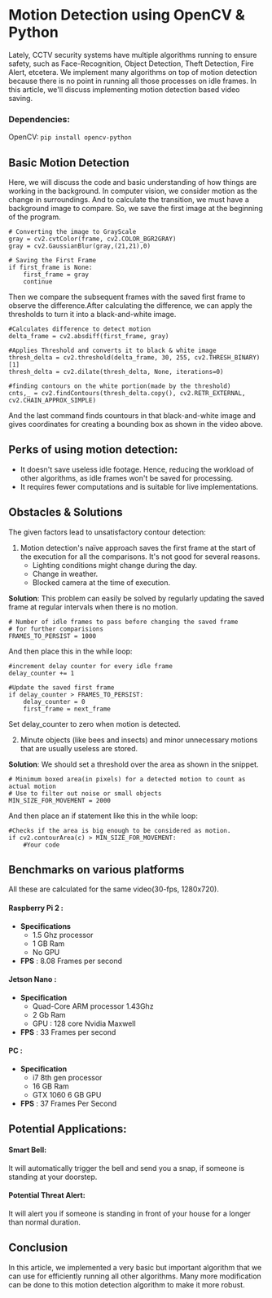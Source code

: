 # Motion Detection using OpenCV & Python

Lately, CCTV security systems have multiple algorithms running to ensure safety, such as Face-Recognition, Object Detection, Theft Detection, Fire Alert, etcetera.
We implement many algorithms on top of motion detection because there is no point in running all those processes on idle frames. In this article, we'll discuss implementing motion detection based video saving.

### Dependencies:
OpenCV: ```pip install opencv-python```

## Basic Motion Detection
Here, we will discuss the code and basic understanding of how things are working in the background. In computer vision, we consider motion as the change in surroundings. And to calculate the transition, we must have a background image to compare. So, we save the first image at the beginning of the program.


```
# Converting the image to GrayScale
gray = cv2.cvtColor(frame, cv2.COLOR_BGR2GRAY)
gray = cv2.GaussianBlur(gray,(21,21),0)

# Saving the First Frame
if first_frame is None:
    first_frame = gray
    continue
```

Then we compare the subsequent frames with the saved first frame to observe the difference.After calculating the difference, we can apply the thresholds to turn it into a black-and-white image. 

```
#Calculates difference to detect motion
delta_frame = cv2.absdiff(first_frame, gray)

#Applies Threshold and converts it to black & white image
thresh_delta = cv2.threshold(delta_frame, 30, 255, cv2.THRESH_BINARY)[1]
thresh_delta = cv2.dilate(thresh_delta, None, iterations=0)

#finding contours on the white portion(made by the threshold)
cnts,_ = cv2.findContours(thresh_delta.copy(), cv2.RETR_EXTERNAL, cv2.CHAIN_APPROX_SIMPLE)

```

And the last command finds countours in that black-and-white image and gives coordinates for creating a bounding box as shown in the video above.

## Perks of using motion detection:
- It doesn't save useless idle footage. Hence, reducing the workload of other algorithms, as idle frames won't be saved for processing.
- It requires fewer computations and is suitable for live implementations.
## Obstacles & Solutions
The given factors lead to unsatisfactory contour detection:
1. Motion detection's naïve approach saves the first frame at the start of the execution for all the comparisons. It's not good for several reasons.
    - Lighting conditions might change during the day.
    - Change in weather.
    - Blocked camera at the time of execution.

**Solution**: This problem can easily be solved by regularly updating the saved frame at regular intervals when there is no motion.
```
# Number of idle frames to pass before changing the saved frame 
# for further comparisions
FRAMES_TO_PERSIST = 1000
```
And then place this in the while loop:
```
#increment delay counter for every idle frame
delay_counter += 1

#Update the saved first frame
if delay_counter > FRAMES_TO_PERSIST:
    delay_counter = 0
    first_frame = next_frame
```
Set delay_counter to zero when motion is detected. 

2. Minute objects (like bees and insects) and minor unnecessary motions that are usually useless are stored.

**Solution**: We should set a threshold over the area as shown in the snippet.

```
# Minimum boxed area(in pixels) for a detected motion to count as actual motion
# Use to filter out noise or small objects
MIN_SIZE_FOR_MOVEMENT = 2000
```

And then place an if statement like this in the while loop:
```
#Checks if the area is big enough to be considered as motion.
if cv2.contourArea(c) > MIN_SIZE_FOR_MOVEMENT:
    #Your code
```


## Benchmarks on various platforms
All these are calculated for the same video(30-fps, 1280x720).
#### Raspberry Pi 2 :
- **Specifications**
  - 1.5 Ghz processor
  - 1 GB Ram
  - No GPU
- **FPS** : 8.08 Frames per second

#### Jetson Nano :
- **Specification**
  - Quad-Core ARM processor 1.43Ghz
  - 2 Gb Ram
  - GPU : 128 core Nvidia Maxwell
- **FPS** : 33 Frames per second 
#### PC :
- **Specification**
  - i7 8th gen processor
  - 16 GB Ram
  - GTX 1060 6 GB GPU
- **FPS** : 37 Frames Per Second


## Potential Applications:
#### Smart Bell: 
It will automatically trigger the bell and send you a snap, if someone is standing at your doorstep.

#### Potential Threat Alert:
It will alert you if someone is standing in front of your house for a longer than normal duration.

## Conclusion
In this article, we implemented a very basic but important algorithm that we can use for efficiently running all other algorithms. Many more modification can be done to this motion detection algorithm to make it more robust.


